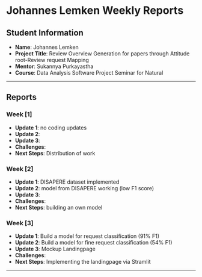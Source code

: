 # Johannes Lemken Weekly Reports

## Student Information
- **Name**: Johannes Lemken
- **Project Title**: Review Overview Generation for papers through Attitude root-Review request Mapping 
- **Mentor**: Sukannya Purkayastha
- **Course**: Data Analysis Software Project Seminar for Natural 

---

## Reports

### Week [1]

- **Update 1**: no coding updates
- **Update 2**: 
- **Update 3**: 
- **Challenges**: 
- **Next Steps**: Distribution of work 

### Week [2]

- **Update 1**: DISAPERE dataset implemented 
- **Update 2**: model from DISAPERE working (low F1 score)
- **Update 3**: 
- **Challenges**: 
- **Next Steps**: building an own model

### Week [3]

- **Update 1**: Build a model for request classification (91% F1)
- **Update 2**: Build a model for fine request classification (54% F1)
- **Update 3**: Mockup Landingpage
- **Challenges**: 
- **Next Steps**: Implementing the landingpage via Stramlit

---
